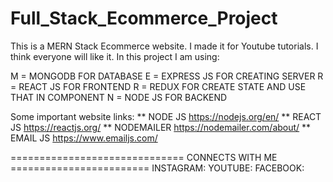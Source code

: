 # Full_Stack_Ecommerce_Project

This is a MERN Stack Ecommerce website. I made it for Youtube tutorials. I think everyone will like it. In this project I am using:

M = MONGODB FOR DATABASE E = EXPRESS JS FOR CREATING SERVER R = REACT JS FOR FRONTEND R = REDUX FOR CREATE STATE AND USE THAT IN COMPONENT N = NODE JS FOR BACKEND

Some important website links: ** NODE JS https://nodejs.org/en/ ** REACT JS https://reactjs.org/ ** NODEMAILER https://nodemailer.com/about/ ** EMAIL JS https://www.emailjs.com/

============================== CONNECTS WITH ME ======================== INSTAGRAM:  YOUTUBE:  FACEBOOK: 
